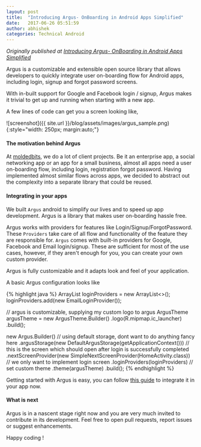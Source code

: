 ```yaml
---
layout: post
title:  "Introducing Argus- OnBoarding in Android Apps Simplified"
date:   2017-06-26 05:51:59
author: abhishek
categories: Technical Android
---
```


*Originally published at [Introducing Argus- OnBoarding in Android Apps Simplified](http://eng.moldedbits.com/technical/android/2017/06/26/introducing-argus.html)*

Argus is a customizable and extensible open source library that allows developers to quickly integrate user on-boarding flow for Android apps, including login, signup and forgot password screens.

With in-built support for Google and Facebook login / signup, Argus makes it trivial to get up and running when starting with a new app.

A few lines of code can get you a screen looking like,

![screenshot]({{ site.url }}/blog/assets/images/argus_sample.png){:style="width: 250px; margin:auto;"}

#### The motivation behind Argus

At [moldedbits](http:///www.moldedbits.com), we do a lot of client projects. Be it an enterprise app, a social networking app or an app for a small business, almost all apps need a user on-boarding flow, including login, registration forgot password. Having implemented almost similar flows across apps, we decided to abstract out the complexity into a separate library that could be reused.

#### Integrating in your apps

We built `Argus` android to simplify our lives and to speed up app development. Argus is a library that makes user on-boarding hassle free.

Argus works with providers for features like Login/Signup/ForgotPassword. These `Providers` take care of all flow and functionality of the feature they are responsible for. `Argus` comes with built-in providers for Google, Facebook and Email login/signup. These are sufficient for most of the use cases, however, if they aren't enough for you, you can create your own custom provider.

Argus is fully customizable and it adapts look and feel of your application.

A basic Argus configuration looks like

{% highlight java %}
ArrayList<BaseProvider> loginProviders = new ArrayList<>();
loginProviders.add(new EmailLoginProvider());

// argus is customizable, supplying my custom logo to argus
ArgusTheme argusTheme = new ArgusTheme.Builder()
        .logo(R.mipmap.ic_launcher)
        .build();

new Argus.Builder()
        // using default storage, dont want to do anything fancy here
        .argusStorage(new DefaultArgusStorage(getApplicationContext()))
        // this is the screen which should open after login is successfully completed
        .nextScreenProvider(new SimpleNextScreenProvider(HomeActivity.class))
        // we only want to implement login screen
        .loginProviders(loginProviders)
        // set custom theme
        .theme(argusTheme)
        .build();
{% endhighlight %}

Getting started with Argus is easy, you can follow [this guide](https://github.com/moldedbits/argus-android/wiki) to integrate it in your app now.

#### What is next

Argus is in a nascent stage right now and you are very much invited to contribute in its development. Feel free to open pull requests, report issues or suggest enhancements.


Happy coding !

